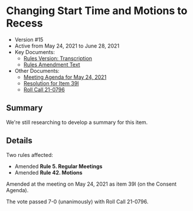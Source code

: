 # Changing Start Time and Motions to Recess

- Version #15
- Active from May 24, 2021 to June 28, 2021 
- Key Documents:
    - [Rules Version: Transcription](#/view/rules-archive~2021_05_24~transcription)
    - [Rules Amendment Text](#/view/rules-archive~2021_05_24~amendment)
- Other Documents:
    - [Meeting Agenda for May 24, 2021](assets/rules-archive/2021_05_24/agenda.pdf)
    - [Resolution for Item 39I](assets/rules-archive/2021_05_24/resolution.pdf)
    - [Roll Call 21-0796](assets/rules-archive/2021_05_24/roll_call.pdf)

## Summary

We're still researching to develop a summary for this item.

## Details

Two rules affected:

- Amended **Rule 5. Regular Meetings**
- Amended **Rule 42. Motions**

Amended at the meeting on May 24, 2021 as item 39I (on the Consent Agenda).

The vote passed 7-0 (unanimously) with Roll Call 21-0796.
